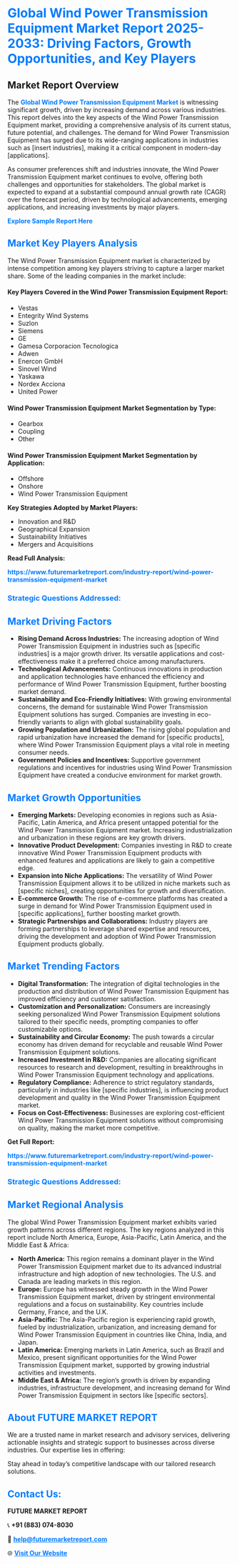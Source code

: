 <h1 style="color: #007BFF;">Global Wind Power Transmission Equipment Market Report 2025-2033: Driving Factors, Growth Opportunities, and Key Players</h1>

<section id="overview">
<h2>Market Report Overview</h2>
<p>The <a href="https://www.futuremarketreport.com/industry-report/wind-power-transmission-equipment-market" style="color: #007BFF; text-decoration: none;"><strong>Global Wind Power Transmission Equipment Market</strong></a> is witnessing significant growth, driven by increasing demand across various industries. This report delves into the key aspects of the Wind Power Transmission Equipment market, providing a comprehensive analysis of its current status, future potential, and challenges. The demand for Wind Power Transmission Equipment has surged due to its wide-ranging applications in industries such as [insert industries], making it a critical component in modern-day [applications].</p>
<p>As consumer preferences shift and industries innovate, the Wind Power Transmission Equipment market continues to evolve, offering both challenges and opportunities for stakeholders. The global market is expected to expand at a substantial compound annual growth rate (CAGR) over the forecast period, driven by technological advancements, emerging applications, and increasing investments by major players.</p>
</section>

<section id="overview">
<p><a href="https://www.futuremarketreport.com/request-sample/reportId=124827" style="color: #007BFF; text-decoration: none;"><strong>Explore Sample Report Here</strong></a></p>
</section>

<section id="key-players">
<h2 style="color: #007BFF;">Market Key Players Analysis</h2>
<p>The Wind Power Transmission Equipment market is characterized by intense competition among key players striving to capture a larger market share. Some of the leading companies in the market include:</p>
<h4>Key Players Covered in the Wind Power Transmission Equipment Report:</h4>
<ul><li>Vestas</li><li>Entegrity Wind Systems</li><li>Suzlon</li><li>Siemens</li><li>GE</li><li>Gamesa Corporacion Tecnologica</li><li>Adwen</li><li>Enercon GmbH</li><li>Sinovel Wind</li><li>Yaskawa</li><li>Nordex Acciona</li><li>United Power</li></ul>
<h4>Wind Power Transmission Equipment Market Segmentation by Type:</h4>
<ul><li>Gearbox</li><li>Coupling</li><li>Other</li></ul>

<h4>Wind Power Transmission Equipment Market Segmentation by Application:</h4>
<ul><li>Offshore</li><li>Onshore</li><li>Wind Power Transmission Equipment</li></ul>
<p><strong>Key Strategies Adopted by Market Players:</strong></p>
<ul>
<li>Innovation and R&D</li>
<li>Geographical Expansion</li>
<li>Sustainability Initiatives</li>
<li>Mergers and Acquisitions</li>
</ul>
</section>

<section>
<p><strong>Read Full Analysis: </strong></p><a href="https://www.futuremarketreport.com/industry-report/wind-power-transmission-equipment-market" style="color: #007BFF; text-decoration: none;"><strong>https://www.futuremarketreport.com/industry-report/wind-power-transmission-equipment-market</strong></a>
<h3 style="color: #007BFF;">Strategic Questions Addressed:</h3>
</section>

<section id="driving-factors">
<h2 style="color: #007BFF;">Market Driving Factors</h2>
<ul>
<li><strong>Rising Demand Across Industries:</strong> The increasing adoption of Wind Power Transmission Equipment in industries such as [specific industries] is a major growth driver. Its versatile applications and cost-effectiveness make it a preferred choice among manufacturers.</li>
<li><strong>Technological Advancements:</strong> Continuous innovations in production and application technologies have enhanced the efficiency and performance of Wind Power Transmission Equipment, further boosting market demand.</li>
<li><strong>Sustainability and Eco-Friendly Initiatives:</strong> With growing environmental concerns, the demand for sustainable Wind Power Transmission Equipment solutions has surged. Companies are investing in eco-friendly variants to align with global sustainability goals.</li>
<li><strong>Growing Population and Urbanization:</strong> The rising global population and rapid urbanization have increased the demand for [specific products], where Wind Power Transmission Equipment plays a vital role in meeting consumer needs.</li>
<li><strong>Government Policies and Incentives:</strong> Supportive government regulations and incentives for industries using Wind Power Transmission Equipment have created a conducive environment for market growth.</li>
</ul>
</section>

<section id="growth-opportunities">
<h2 style="color: #007BFF;">Market Growth Opportunities</h2>
<ul>
<li><strong>Emerging Markets:</strong> Developing economies in regions such as Asia-Pacific, Latin America, and Africa present untapped potential for the Wind Power Transmission Equipment market. Increasing industrialization and urbanization in these regions are key growth drivers.</li>
<li><strong>Innovative Product Development:</strong> Companies investing in R&D to create innovative Wind Power Transmission Equipment products with enhanced features and applications are likely to gain a competitive edge.</li>
<li><strong>Expansion into Niche Applications:</strong> The versatility of Wind Power Transmission Equipment allows it to be utilized in niche markets such as [specific niches], creating opportunities for growth and diversification.</li>
<li><strong>E-commerce Growth:</strong> The rise of e-commerce platforms has created a surge in demand for Wind Power Transmission Equipment used in [specific applications], further boosting market growth.</li>
<li><strong>Strategic Partnerships and Collaborations:</strong> Industry players are forming partnerships to leverage shared expertise and resources, driving the development and adoption of Wind Power Transmission Equipment products globally.</li>
</ul>
</section>

<section id="trending-factors">
<h2 style="color: #007BFF;">Market Trending Factors</h2>
<ul>
<li><strong>Digital Transformation:</strong> The integration of digital technologies in the production and distribution of Wind Power Transmission Equipment has improved efficiency and customer satisfaction.</li>
<li><strong>Customization and Personalization:</strong> Consumers are increasingly seeking personalized Wind Power Transmission Equipment solutions tailored to their specific needs, prompting companies to offer customizable options.</li>
<li><strong>Sustainability and Circular Economy:</strong> The push towards a circular economy has driven demand for recyclable and reusable Wind Power Transmission Equipment solutions.</li>
<li><strong>Increased Investment in R&D:</strong> Companies are allocating significant resources to research and development, resulting in breakthroughs in Wind Power Transmission Equipment technology and applications.</li>
<li><strong>Regulatory Compliance:</strong> Adherence to strict regulatory standards, particularly in industries like [specific industries], is influencing product development and quality in the Wind Power Transmission Equipment market.</li>
<li><strong>Focus on Cost-Effectiveness:</strong> Businesses are exploring cost-efficient Wind Power Transmission Equipment solutions without compromising on quality, making the market more competitive.</li>
</ul>
</section>

<section>
<p><strong>Get Full Report: </strong></p><a href="https://www.futuremarketreport.com/industry-report/wind-power-transmission-equipment-market" style="color: #007BFF; text-decoration: none;"><strong>https://www.futuremarketreport.com/industry-report/wind-power-transmission-equipment-market</strong></a>
<h3 style="color: #007BFF;">Strategic Questions Addressed:</h3>
</section>


<section id="regional-analysis">
<h2 style="color: #007BFF;">Market Regional Analysis</h2>
<p>The global Wind Power Transmission Equipment market exhibits varied growth patterns across different regions. The key regions analyzed in this report include North America, Europe, Asia-Pacific, Latin America, and the Middle East & Africa:</p>
<ul>
<li><strong>North America:</strong> This region remains a dominant player in the Wind Power Transmission Equipment market due to its advanced industrial infrastructure and high adoption of new technologies. The U.S. and Canada are leading markets in this region.</li>
<li><strong>Europe:</strong> Europe has witnessed steady growth in the Wind Power Transmission Equipment market, driven by stringent environmental regulations and a focus on sustainability. Key countries include Germany, France, and the U.K.</li>
<li><strong>Asia-Pacific:</strong> The Asia-Pacific region is experiencing rapid growth, fueled by industrialization, urbanization, and increasing demand for Wind Power Transmission Equipment in countries like China, India, and Japan.</li>
<li><strong>Latin America:</strong> Emerging markets in Latin America, such as Brazil and Mexico, present significant opportunities for the Wind Power Transmission Equipment market, supported by growing industrial activities and investments.</li>
<li><strong>Middle East & Africa:</strong> The region’s growth is driven by expanding industries, infrastructure development, and increasing demand for Wind Power Transmission Equipment in sectors like [specific sectors].</li>
</ul>
</section>

<footer>
<h2 style="color: #007BFF;">About FUTURE MARKET REPORT</h2>
<p>We are a trusted name in market research and advisory services, delivering actionable insights and strategic support to businesses across diverse industries. Our expertise lies in offering:</p>

<p>Stay ahead in today’s competitive landscape with our tailored research solutions.</p>

<h2 style="color: #007BFF;">Contact Us:</h2>
<p><strong>FUTURE MARKET REPORT</strong></p>
<p>📞 <strong>+91 (883) 074-8030</strong></p>
<p>📧 <strong><a href="mailto:help@futuremarketreport.com" style="color: #007BFF;">help@futuremarketreport.com</a></strong></p>
<p>🌐 <strong><a href="https://www.futuremarketreport.com/" style="color: #007BFF;">Visit Our Website</a></strong></p>
</footer>